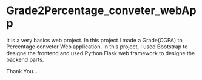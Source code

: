 # Grade2Percentage_conveter_webApp
It is a very basics web project. In this project I made a Grade(CGPA) to Percentage conveter Web application. 
In this project, I used Bootstrap to designe the frontend and used Python Flask web framework to designe the backend parts.

Thank You...
